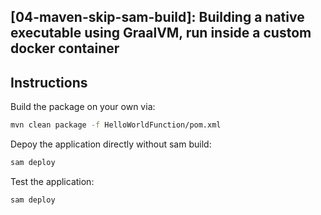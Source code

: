 ## [04-maven-skip-sam-build]: Building a native executable using GraalVM, run inside a custom docker container

## Instructions

Build the package on your own via:

```bash
mvn clean package -f HelloWorldFunction/pom.xml
```

Depoy the application directly without sam build:

```bash
sam deploy
```

Test the application:


```bash
sam deploy
```